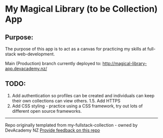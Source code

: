 # My Magical Library (to be Collection) App

## Purpose:

The purpose of this app is to act as a canvas for practicing my skills at full-stack web-development. 

Main (Production) branch currently deployed to: http://magical-library-app.devacademy.nz/

## TODO:

  1. Add authentication so profiles can be created and individuals can keep their own collections can view others.
    1.5. Add HTTPS
  2. Add CSS styling - practice using a CSS framework, try out lots of different open source frameworks.

---
Repo originally templated from my-fullstack-collection - owned by DevAcademy NZ
[Provide feedback on this repo](https://docs.google.com/forms/d/e/1FAIpQLSfw4FGdWkLwMLlUaNQ8FtP2CTJdGDUv6Xoxrh19zIrJSkvT4Q/viewform?usp=pp_url&entry.1958421517=my-fullstack-collection)
